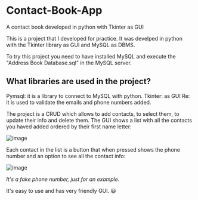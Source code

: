 # Contact-Book-App
A contact book developed in python with Tkinter as GUI

This is a project that I developed for practice. It was develped in python with the Tkinter library as GUI and MySQL as DBMS. 

To try this project you need to have installed MySQL and execute the "Address Book Database.sql" in the MySQL server.

## What libraries are used in the project?

Pymsql: it is a library to connect to MySQL with python.
Tkinter: as GUI
Re: it is used to validate the emails and phone numbers added.

The project is a CRUD which allows to add contacts, to select them, to update their info and delete them. The GUI shows a list with all the contacts you haved added ordered by their first name letter:

![image](https://user-images.githubusercontent.com/77745940/129458815-83d87172-e6cf-4a3a-99a2-21a94f3ab2ae.png)

Each contact in the list is a button that when pressed shows the phone number and an option to see all the contact info:

![image](https://user-images.githubusercontent.com/77745940/129458887-9aff2412-1392-41cd-a8fa-954bc2c8cbf9.png)

*It's a fake phone number, just for an example.*

It's easy to use and has very friendly GUI. :smiley:
